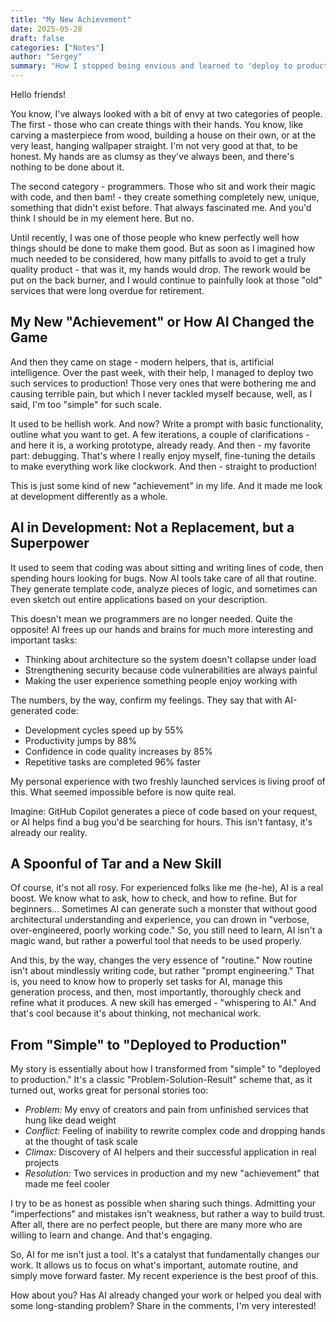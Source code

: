 ```yaml
---
title: "My New Achievement"
date: 2025-05-28
draft: false
categories: ["Notes"]
author: "Sergey"
summary: "How I stopped being envious and learned to 'deploy to production' with AI"
---
```


Hello friends!

You know, I've always looked with a bit of envy at two categories of people. The first - those who can create things with their hands. You know, like carving a masterpiece from wood, building a house on their own, or at the very least, hanging wallpaper straight. I'm not very good at that, to be honest. My hands are as clumsy as they've always been, and there's nothing to be done about it.

The second category - programmers. Those who sit and work their magic with code, and then bam! - they create something completely new, unique, something that didn't exist before. That always fascinated me. And you'd think I should be in my element here. But no.

Until recently, I was one of those people who knew perfectly well how things should be done to make them good. But as soon as I imagined how much needed to be considered, how many pitfalls to avoid to get a truly quality product - that was it, my hands would drop. The rework would be put on the back burner, and I would continue to painfully look at those "old" services that were long overdue for retirement.

## My New "Achievement" or How AI Changed the Game

And then they came on stage - modern helpers, that is, artificial intelligence. Over the past week, with their help, I managed to deploy two such services to production! Those very ones that were bothering me and causing terrible pain, but which I never tackled myself because, well, as I said, I'm too "simple" for such scale.

It used to be hellish work. And now? Write a prompt with basic functionality, outline what you want to get. A few iterations, a couple of clarifications - and here it is, a working prototype, already ready. And then - my favorite part: debugging. That's where I really enjoy myself, fine-tuning the details to make everything work like clockwork. And then - straight to production!

This is just some kind of new "achievement" in my life. And it made me look at development differently as a whole.

## AI in Development: Not a Replacement, but a Superpower

It used to seem that coding was about sitting and writing lines of code, then spending hours looking for bugs. Now AI tools take care of all that routine. They generate template code, analyze pieces of logic, and sometimes can even sketch out entire applications based on your description.

This doesn't mean we programmers are no longer needed. Quite the opposite! AI frees up our hands and brains for much more interesting and important tasks:
- Thinking about architecture so the system doesn't collapse under load
- Strengthening security because code vulnerabilities are always painful
- Making the user experience something people enjoy working with

The numbers, by the way, confirm my feelings. They say that with AI-generated code:
- Development cycles speed up by 55%
- Productivity jumps by 88%
- Confidence in code quality increases by 85%
- Repetitive tasks are completed 96% faster

My personal experience with two freshly launched services is living proof of this. What seemed impossible before is now quite real.

Imagine: GitHub Copilot generates a piece of code based on your request, or AI helps find a bug you'd be searching for hours. This isn't fantasy, it's already our reality.

## A Spoonful of Tar and a New Skill

Of course, it's not all rosy. For experienced folks like me (he-he), AI is a real boost. We know what to ask, how to check, and how to refine. But for beginners... Sometimes AI can generate such a monster that without good architectural understanding and experience, you can drown in "verbose, over-engineered, poorly working code." So, you still need to learn, AI isn't a magic wand, but rather a powerful tool that needs to be used properly.

And this, by the way, changes the very essence of "routine." Now routine isn't about mindlessly writing code, but rather "prompt engineering." That is, you need to know how to properly set tasks for AI, manage this generation process, and then, most importantly, thoroughly check and refine what it produces. A new skill has emerged - "whispering to AI." And that's cool because it's about thinking, not mechanical work.

## From "Simple" to "Deployed to Production"

My story is essentially about how I transformed from "simple" to "deployed to production." It's a classic "Problem-Solution-Result" scheme that, as it turned out, works great for personal stories too:

- *Problem:* My envy of creators and pain from unfinished services that hung like dead weight
- *Conflict:* Feeling of inability to rewrite complex code and dropping hands at the thought of task scale
- *Climax:* Discovery of AI helpers and their successful application in real projects
- *Resolution:* Two services in production and my new "achievement" that made me feel cooler

I try to be as honest as possible when sharing such things. Admitting your "imperfections" and mistakes isn't weakness, but rather a way to build trust. After all, there are no perfect people, but there are many more who are willing to learn and change. And that's engaging.

So, AI for me isn't just a tool. It's a catalyst that fundamentally changes our work. It allows us to focus on what's important, automate routine, and simply move forward faster. My recent experience is the best proof of this.

How about you? Has AI already changed your work or helped you deal with some long-standing problem? Share in the comments, I'm very interested!